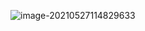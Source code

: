 ![image-20210527114829633](https://gitee.com/AiShiYuShiJiePingXing/img/raw/master/img/image-20210527114829633.png)